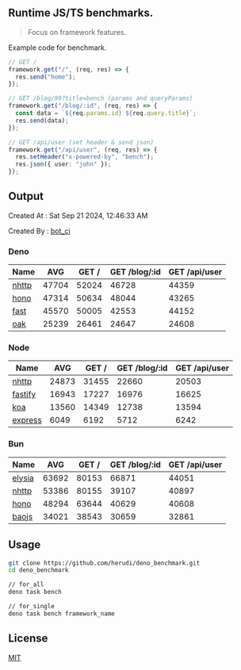 ## Runtime JS/TS benchmarks.

> Focus on framework features.

Example code for benchmark.
```ts
// GET /
framework.get("/", (req, res) => {
  res.send("home");
});

// GET /blog/99?title=bench (params and queryParams)
framework.get("/blog/:id", (req, res) => {
  const data = `${req.params.id} ${req.query.title}`;
  res.send(data);
});

// GET /api/user (set header & send json)
framework.get("/api/user", (req, res) => {
  res.setHeader("x-powered-by", "bench");
  res.json({ user: "john" });
});
```

## Output
Created At : Sat Sep 21 2024, 12:46:33 AM

Created By : [bot_ci](https://github.com/herudi/deno_benchmarks/commits?author=github-actions%5Bbot%5D)


### Deno
|Name|AVG|GET /|GET /blog/:id|GET /api/user|
|----|----|----|----|----|
|[nhttp](https://github.com/nhttp/nhttp)|47704|52024|46728|44359|
|[hono](https://github.com/honojs/hono)|47314|50634|48044|43265|
|[fast](https://github.com/danteissaias/fast)|45570|50005|42553|44152|
|[oak](https://github.com/oakserver/oak)|25239|26461|24647|24608|
  


### Node
|Name|AVG|GET /|GET /blog/:id|GET /api/user|
|----|----|----|----|----|
|[nhttp](https://github.com/nhttp/nhttp)|24873|31455|22660|20503|
|[fastify](https://github.com/fastify/fastify)|16943|17227|16976|16625|
|[koa](https://github.com/koajs/koa)|13560|14349|12738|13594|
|[express](https://github.com/expressjs/express)|6049|6192|5712|6242|
  


### Bun
|Name|AVG|GET /|GET /blog/:id|GET /api/user|
|----|----|----|----|----|
|[elysia](https://github.com/elysiajs/elysia)|63692|80153|66871|44051|
|[nhttp](https://github.com/nhttp/nhttp)|53386|80155|39107|40897|
|[hono](https://github.com/honojs/hono)|48294|63644|40629|40608|
|[baojs](https://github.com/mattreid1/baojs)|34021|38543|30659|32861|
  



## Usage

```bash
git clone https://github.com/herudi/deno_benchmark.git
cd deno_benchmark

// for_all
deno task bench

// for_single
deno task bench framework_name
```

## License

[MIT](LICENSE)

